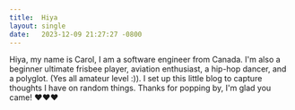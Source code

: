 ```yaml
---
title:  Hiya
layout: single
date:   2023-12-09 21:27:27 -0800
---
```

Hiya, my name is Carol, I am a software engineer from Canada. I'm also a beginner ultimate frisbee player, aviation enthusiast, a hip-hop dancer, and a polyglot. (Yes all amateur level :)). I set up this little blog to capture thoughts I have on random things. Thanks for popping by, I'm glad you came! :heart::heart::heart:
